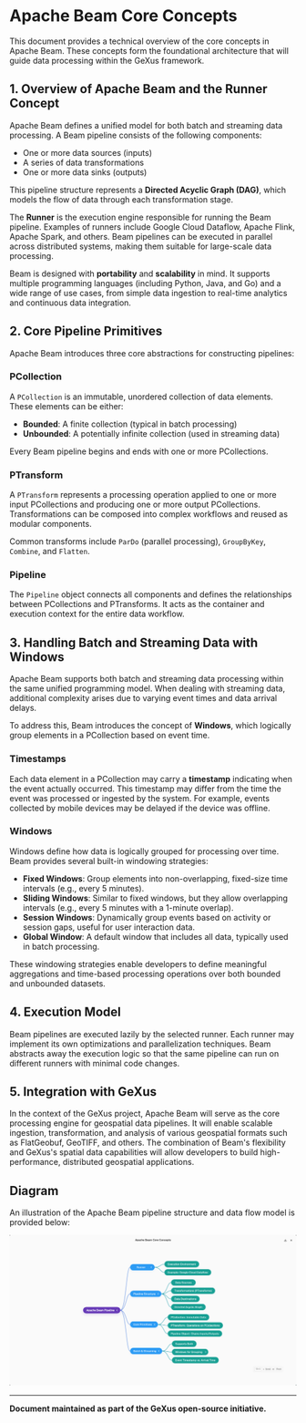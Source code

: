 # Apache Beam Core Concepts

This document provides a technical overview of the core concepts in Apache Beam. These concepts form the foundational architecture that will guide data processing within the GeXus framework.

## 1. Overview of Apache Beam and the Runner Concept

Apache Beam defines a unified model for both batch and streaming data processing. A Beam pipeline consists of the following components:

- One or more data sources (inputs)
- A series of data transformations
- One or more data sinks (outputs)

This pipeline structure represents a **Directed Acyclic Graph (DAG)**, which models the flow of data through each transformation stage.

The **Runner** is the execution engine responsible for running the Beam pipeline. Examples of runners include Google Cloud Dataflow, Apache Flink, Apache Spark, and others. Beam pipelines can be executed in parallel across distributed systems, making them suitable for large-scale data processing.

Beam is designed with **portability** and **scalability** in mind. It supports multiple programming languages (including Python, Java, and Go) and a wide range of use cases, from simple data ingestion to real-time analytics and continuous data integration.

## 2. Core Pipeline Primitives

Apache Beam introduces three core abstractions for constructing pipelines:

### PCollection

A `PCollection` is an immutable, unordered collection of data elements. These elements can be either:

- **Bounded**: A finite collection (typical in batch processing)
- **Unbounded**: A potentially infinite collection (used in streaming data)

Every Beam pipeline begins and ends with one or more PCollections.

### PTransform

A `PTransform` represents a processing operation applied to one or more input PCollections and producing one or more output PCollections. Transformations can be composed into complex workflows and reused as modular components.

Common transforms include `ParDo` (parallel processing), `GroupByKey`, `Combine`, and `Flatten`.

### Pipeline

The `Pipeline` object connects all components and defines the relationships between PCollections and PTransforms. It acts as the container and execution context for the entire data workflow.

## 3. Handling Batch and Streaming Data with Windows

Apache Beam supports both batch and streaming data processing within the same unified programming model. When dealing with streaming data, additional complexity arises due to varying event times and data arrival delays.

To address this, Beam introduces the concept of **Windows**, which logically group elements in a PCollection based on event time.

### Timestamps

Each data element in a PCollection may carry a **timestamp** indicating when the event actually occurred. This timestamp may differ from the time the event was processed or ingested by the system. For example, events collected by mobile devices may be delayed if the device was offline.

### Windows

Windows define how data is logically grouped for processing over time. Beam provides several built-in windowing strategies:

- **Fixed Windows**: Group elements into non-overlapping, fixed-size time intervals (e.g., every 5 minutes).
- **Sliding Windows**: Similar to fixed windows, but they allow overlapping intervals (e.g., every 5 minutes with a 1-minute overlap).
- **Session Windows**: Dynamically group events based on activity or session gaps, useful for user interaction data.
- **Global Window**: A default window that includes all data, typically used in batch processing.

These windowing strategies enable developers to define meaningful aggregations and time-based processing operations over both bounded and unbounded datasets.

## 4. Execution Model

Beam pipelines are executed lazily by the selected runner. Each runner may implement its own optimizations and parallelization techniques. Beam abstracts away the execution logic so that the same pipeline can run on different runners with minimal code changes.

## 5. Integration with GeXus

In the context of the GeXus project, Apache Beam will serve as the core processing engine for geospatial data pipelines. It will enable scalable ingestion, transformation, and analysis of various geospatial formats such as FlatGeobuf, GeoTIFF, and others. The combination of Beam's flexibility and GeXus's spatial data capabilities will allow developers to build high-performance, distributed geospatial applications.

## Diagram

An illustration of the Apache Beam pipeline structure and data flow model is provided below:

![Apache Beam Core Concepts](images/what-is-apache-beam.png)

---

**Document maintained as part of the GeXus open-source initiative.**
